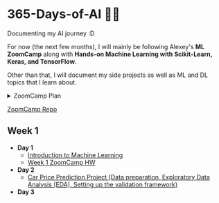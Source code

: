 # 365-Days-of-AI 🤖🙌
Documenting my AI journey :D

For now (the next few months), I will mainly be following Alexey's **ML ZoomCamp** along with **Hands-on Machine Learning with Scikit-Learn, Keras, and TensorFlow**.

Other than that, I will document my side projects as well as ML and DL topics that I learn about.

<details><summary>ZoomCamp Plan</summary>

| Id | Module Session                                | Progress | Link    | 
|----|-----------------------------------------------|-----|--------------|
|01  | Introduction to Machine Learning              | :white_check_mark: | [<a href="https://github.com/SohailaDiab/365-Days-of-AI/blob/main/Week-1/Day-1.md">Introduction to Machine Learning</a>] |
|02  | Machine Learning for Regression               | :x: | []|
|03  | Machine Learning for Classification           | :x: | []|
|04  | Evaluation Metrics for Classification         | :x: | []|
|05  | Deploying Machine Learning Models             | :x: | []|
|5b  | Bento ML                                      | :x: | []|
|06  | Decision Trees and Ensemble Learning          | :x: | []|
|07  | Midterm Project                               | :x: | []|
|07  | Midterm Project Evaluation                    | :x: | []|
|08  | Neural Networks and Deep Learning             | :x: | []|
|09  | Serverless Deep Learning                      | :x: | []|
|10  | Kubernetes and TensorFlow-Serving             | :x: | []|
|11  | Kubeflow and KFServing                        | :x: | []|
|12  | Capstone Project                              | :x: | []|
|12  | Capstone Project Evaluation                   | :x: | []|
|13  | The third Project                             | :x: | []|
|13  | The third Project Evaluation                  | :x: | []|
|14  | Article                                       | :x: | []|

</details>

<a href="https://github.com/alexeygrigorev/mlbookcamp-code">ZoomCamp Repo</a>


## Week 1 
- **Day 1** 
  - <a href="https://github.com/SohailaDiab/365-Days-of-AI/blob/main/Week-1/Day-1/Day-1.md">Introduction to Machine Learning</a>
  - <a href="https://github.com/SohailaDiab/365-Days-of-AI/blob/main/Week-1/Day-1/Week1_HW.ipynb">Week 1 ZoomCamp HW</a>
- **Day 2** 
  - <a href="https://github.com/SohailaDiab/365-Days-of-AI/blob/main/Week-1/Day-2/Day-2.md">Car Price Prediction Project (Data preparation, Exploratory Data Analysis       (EDA), Setting up the validation framework)</a>  
- **Day 3** 
  
